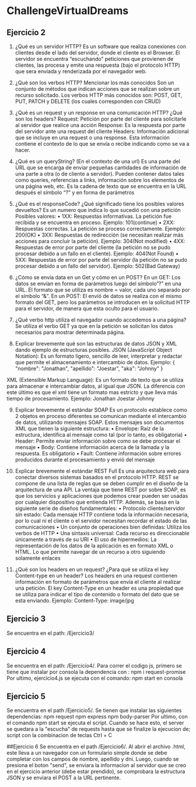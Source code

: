 # ChallengeVirtualDreams
## Ejercicio 2
1.	¿Qué es un servidor HTTP? 
Es un software que realiza conexiones con clientes desde el lado del servidor, donde el cliente es el Browser. El servidor se encuentra “escuchando” peticiones que provienen de clientes, las procesa y emite una respuesta (bajo el protocolo HTTP) que sera enviada y renderizada por el navegador web.

2.	¿Qué son los verbos HTTP? Mencionar los más conocidos
Son un conjunto de métodos que indican acciones que se realizan sobre un recurso solicitado.
Los verbos HTTP más conocidos son: POST, GET, PUT, PATCH y DELETE (los cuales corresponden con CRUD)

3.	¿Qué es un request y un response en una comunicación HTTP? ¿Qué son los headers?
Request: Petición por parte del cliente para solicitarle al servidor que realice una acción
Response: Es la respuesta por parte del servidor ante una request del cliente
Headers: Información adicional que se incluye en una request o una response. Esta información contiene el contexto de lo que se envía o recibe indicando como se va a hacer.

4.	¿Qué es un queryString? (En el contexto de una url)
Es una parte del URL que se encarga de enviar pequeñas cantidades de información de una parte a otra (o de cliente a servidor). Pueden contener datos tales como queries, referencias a links, información sobre los elementos de una página web, etc.
Es la cadena de texto que se encuentra en la URL después el símbolo “?” y en forma de parámetros

5.	¿Qué es el responseCode? ¿Qué significado tiene los posibles valores devueltos?
Es un numero que indica lo que sucedió con una petición
Posibles valores:
•	1XX: Respuestas informativas. La petición fue recibida y se encuentra en proceso. Ejemplo: 101(continue)
•	2XX: Respuestas correctas. La petición se proceso correctamente. Ejemplo: 200(OK)
•	3XX: Respuestas de redirección (se necesitan realizar más acciones para concluir la petición). Ejemplo: 304(Not modified)
•	4XX: Respuestas de error por parte del cliente (la petición no se pudo procesar debido a un fallo en el cliente). Ejemplo: 404(Not Found)
•	5XX: Respuestas de error por parte del servidor (la petición no se pudo procesar debido a un fallo del servidor). Ejemplo: 502(Bad Gateway)

6.	¿Cómo se envía data en un Get y cómo en un POST? 
En un GET: Los datos se envían en forma de parámetros luego del símbolo“?” en una URL. El formato que se utiliza es nombre = valor, cada uno separado por el símbolo “&”. 
En un POST: El envió de datos se realiza con el mismo formato del GET, pero los parámetros se introducen en la solicitud HTTP para el servidor, de manera que esta oculto para el usuario.


7.	¿Qué verbo http utiliza el navegador cuando accedemos a una página?
Se utiliza el verbo GET ya que en la petición se solicitan los datos necesarios para mostrar determinada página.

8.	Explicar brevemente qué son las estructuras de datos JSON y XML dando ejemplo de estructuras posibles.
JSON (JavaScript Object Notation): Es un formato ligero, sencillo de leer, interpretar y redactar que permite el almacenamiento e intercambio de datos.
Ejemplo:
{
	"nombre": "Jonathan",
	"apellido": "Joestar",
	"aka": "Johnny"
}

XML (Extensible Markup Language): Es un formato de texto que se utiliza para almacenar e intercambiar datos, al igual que JSON. La diferencia con este último es que el xml tiene un formato mas estricto y que lleva más tiempo de procesamiento.
Ejemplo:
<nombre>Jonathan</nombre>
<apellido>Joestar</apellido>
<aka>Johnny</aka>

9.	Explicar brevemente el estándar SOAP
Es un protocolo establece como 2 objetos en proceso diferentes se comunican mediante el intercambio de datos, utilizando mensajes SOAP. Estos mensajes son documentos XML que tienen la siguiente estructura:
•	Envelope: Raíz de la estructura, identifica al mensaje como tal (por lo tanto, es obligatoria)
•	Header: Permite enviar información sobre como se debe procesar el mensaje
•	Body: Contiene información acerca de la llamada y la respuesta. Es obligatorio
•	Fault: Contiene información sobre errores producidos durante el procesamiento y envió del mensaje

10.	Explicar brevemente el estándar REST Full
Es una arquitectura web para conectar diversos sistemas basados en el protocolo HTTP. REST se compone de una lista de reglas que se deben cumplir en el diseño de la arquitectura de una API.
La ventaja que tiene REST por sobre SOAP, es que los servicios y aplicaciones que podemos crear pueden ser usadas por cualquier dispositivo que entienda HTTP. 
Además, se basa en la siguiente serie de diseños fundamentales:
•	Protocolo cliente/servidor sin estado: Cada mensaje HTTP contiene toda la información necesaria, por lo cual ni el cliente o el servidor necesitan recordar el estado de las comunicaciones
•	Un conjunto de operaciones bien definidas: Utiliza los verbos de HTTP
•	Una sintaxis universal: Cada recurso es direccionable únicamente a través de su URI
•	El uso de hipermedios: La representación de los datos de la aplicación es en formato XML o HTML. Lo que permite navegar de un recurso a otro siguiendo solamente enlaces


11.	¿Qué son los headers en un request? ¿Para qué se utiliza el key Content-type en un header?
Los headers en una request contienen información en formato de parámetros que envía el cliente al realizar una petición. El key Content-Type en un header es una propiedad que se utiliza para indicar el tipo de contenido o formato del dato que se esta enviando. Ejemplo: Content-Type: image/jpg

## Ejercicio 3 
Se encuentra en el path: /Ejercicio3/

## Ejercicio 4
Se encuentra en el path: /Ejercicio4/. Para correr el codigo js, primero se tiene que instalar por consola la dependencia con : 
	npm i request-promise
Por ultimo, ejercicio4.js se ejecuta con el comando: npm start en consola

## Ejercicio 5
Se encuentra en el path /Ejercicio5/. Se tienen que instalar las siguientes dependencias:
	npm request
	npm express
	npm body-parser
Por ultimo, con el comando npm start se ejecuta el script. Cuando se hace esto, el server se quedara a la "escucha" de requests hasta que se finalize la ejecucion de; script con la combinacion de teclas Ctrl + C

##Ejercicio 6
Se encuentra en el path /Ejercicio6/. 
Al abrir el archivo .html, este lleva a un navegador con un formulario simple donde se debe completar con los campos de nombre, apellido y dni.
Luego, cuando se presiona el boton "send", se enviara la informacion al servidor que se creo en el ejercicio anterior (debe estar prendido), se comprobara la estructura JSON y se enviara el POST a la URL pertinente.
